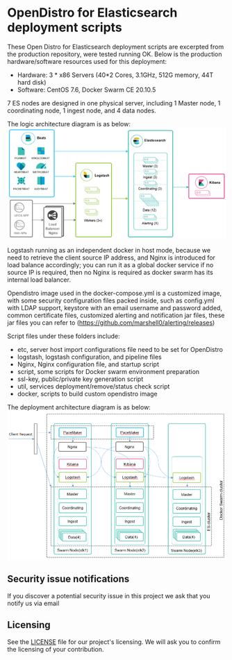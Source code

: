 
# OpenDistro for Elasticsearch deployment scripts

These Open Distro for Elasticsearch deployment scripts are excerpted from the production repository, were tested running OK. Below is the production hardware/software resources used for this deployment:

* Hardware: 3 * x86 Servers (40*2 Cores, 3.1GHz, 512G memory, 44T hard disk) 
* Software: CentOS 7.6, Docker Swarm CE 20.10.5

7 ES nodes are designed in one physical server, including 1 Master node, 1 coordinating node, 1 ingest node, and 4 data nodes. 


The logic architecture diagram is as below:
![logic architecture diagram](image/logic.png?raw=true)

Logstash running as an independent docker in host mode, because we need to retrieve the client source IP address, and Nginx is introduced for load balance accordingly; you can run it as a global docker service if no source IP is required, then no Nginx is required as docker swarm has its internal load balancer.

Opendistro image used in the docker-compose.yml is a customized image, with some security configuration files packed inside, such as config.yml with LDAP support, keystore with an email username and password added, common certificate files, customized alerting and notification jar files, these jar files you can refer to (https://github.com/marshell0/alerting/releases)

Script files under these folders include:
* etc, server host import configurations file need to be set for OpenDistro
* logstash, logstash configuration, and pipeline files
* Nginx, Nginx configuration file, and startup script
* script, some scripts for Docker swarm environment preparation
* ssl-key, public/private key generation script
* util, services deployment/remove/status check script
* docker, scripts to build custom opendistro image


The deployment architecture diagram is as below:
![deployment architecture diagram](image/deployment.png?raw=true) 

## Security issue notifications

If you discover a potential security issue in this project we ask that you notify us via email


## Licensing

See the [LICENSE](./LICENSE.txt) file for our project's licensing. We will ask you to confirm the licensing of your contribution.

